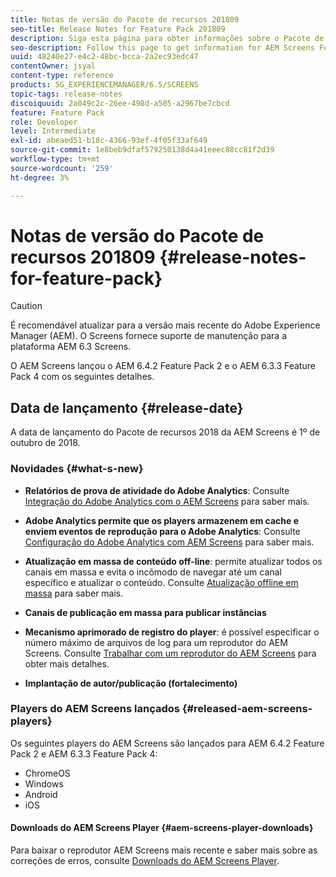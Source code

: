 ```yaml
---
title: Notas de versão do Pacote de recursos 201809
seo-title: Release Notes for Feature Pack 201809
description: Siga esta página para obter informações sobre o Pacote de recursos 2018 da AEM Screens lançado em 01 de outubro de 2018.
seo-description: Follow this page to get information for AEM Screens Feature Pack 201809 released on October 01, 2018.
uuid: 48240e27-e4c2-48bc-bcca-2a2ec93edc47
contentOwner: jsyal
content-type: reference
products: SG_EXPERIENCEMANAGER/6.5/SCREENS
topic-tags: release-notes
discoiquuid: 2a049c2c-26ee-498d-a505-a2967be7cbcd
feature: Feature Pack
role: Developer
level: Intermediate
exl-id: abeaed51-b18c-4366-93ef-4f05f33af649
source-git-commit: 1e8beb9dfaf579250138d4a41eeec88cc81f2d39
workflow-type: tm+mt
source-wordcount: '259'
ht-degree: 3%

---
```


# Notas de versão do Pacote de recursos 201809 {#release-notes-for-feature-pack}

>[!CAUTION]
>
>É recomendável atualizar para a versão mais recente do Adobe Experience Manager (AEM). O Screens fornece suporte de manutenção para a plataforma AEM 6.3 Screens.

O AEM Screens lançou o AEM 6.4.2 Feature Pack 2 e o AEM 6.3.3 Feature Pack 4 com os seguintes detalhes.

## Data de lançamento {#release-date}

A data de lançamento do Pacote de recursos 2018 da AEM Screens é 1º de outubro de 2018.

### Novidades {#what-s-new}

* **Relatórios de prova de atividade do Adobe Analytics**: Consulte [Integração do Adobe Analytics com o AEM Screens](adobe-analytics-integration-aem-screens.md) para saber mais.

* **Adobe Analytics permite que os players armazenem em cache e enviem eventos de reprodução para o Adobe Analytics**: Consulte [Configuração do Adobe Analytics com AEM Screens](configuring-adobe-analytics-aem-screens.md) para saber mais.

* **Atualização em massa de conteúdo off-line**: permite atualizar todos os canais em massa e evita o incômodo de navegar até um canal específico e atualizar o conteúdo. Consulte [Atualização offline em massa](bulk-offline-update.md) para saber mais.

* **Canais de publicação em massa para publicar instâncias**
* **Mecanismo aprimorado de registro do player**: é possível especificar o número máximo de arquivos de log para um reprodutor do AEM Screens. Consulte [Trabalhar com um reprodutor do AEM Screens](working-with-screens-player.md) para obter mais detalhes.

* **Implantação de autor/publicação (fortalecimento)**

### Players do AEM Screens lançados {#released-aem-screens-players}

Os seguintes players do AEM Screens são lançados para AEM 6.4.2 Feature Pack 2 e AEM 6.3.3 Feature Pack 4:

* ChromeOS
* Windows
* Android
* iOS

#### Downloads do AEM Screens Player {#aem-screens-player-downloads}

Para baixar o reprodutor AEM Screens mais recente e saber mais sobre as correções de erros, consulte [Downloads do AEM Screens Player](https://download.macromedia.com/screens/).
